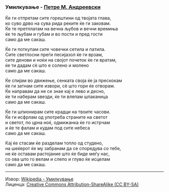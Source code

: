 ### Умилкување - [Петре М. Андреевски](https://mk.wikipedia.org/wiki/%D0%9F%D0%B5%D1%82%D1%80%D0%B5_%D0%9C._%D0%90%D0%BD%D0%B4%D1%80%D0%B5%D0%B5%D0%B2%D1%81%D0%BA%D0%B8)

Ќе ги отпретам сите горештини од твојата глава,\
ко суво дрво на сува рида реките ќе ги заковам.\
Ќе те претплатам на вечна љубов и вечни времиња\
ќе те љубам и губам и во пости и пред гости\
само да ме сакаш.

Ќе ги поткупам сите човечки сетила и патила.\
Сите светлосни преѓи песијазол ќе ги врзам,\
сите денови и ноќи на својот почеток ќе ги вратам,\
ќе ти дадам сè што е солено и молено\
само да ме сакаш.

Ќе спијам во движење, сенката своја ќе ја прескокам\
ќе ги затнам сите извори, сè што гори ќе отворам.\
Ќе направам да не се знае кај е лево и десно,\
ќе ти наберам ѕвезди, ќе ти влепам шлаканица\
само да ме сакаш. 

Ќе ги шпионирам сите крадци на твоите часови.\
Ќе ги исфрлам од употреба страните на светот\
и светот, по црна ноќ, одмижанка ќе го истрчам\
и ќе те фалам и кудам под сите небеса\
само да ме сакаш.

Кај ќе стасам ќе разделам топло од студено,\
на шеќерот ќе му забранам да се споредува со тебе,\
не ќе оставам растојание што ќе биде меѓу нас,\
со ова што го велам и слепо и глуво ќе исцелам\
само да ме сакаш.

---

Извор: [Wikipedia - Умилкување](https://mk.wikipedia.org/wiki/%D0%A3%D0%BC%D0%B8%D0%BB%D0%BA%D1%83%D0%B2%D0%B0%D1%9A%D0%B5)\
Лиценца: [Creative Commons Attribution-ShareAlike (CC BY-SA)](https://creativecommons.org/licenses/by-sa/4.0/deed.en#ref-appropriate-credit)